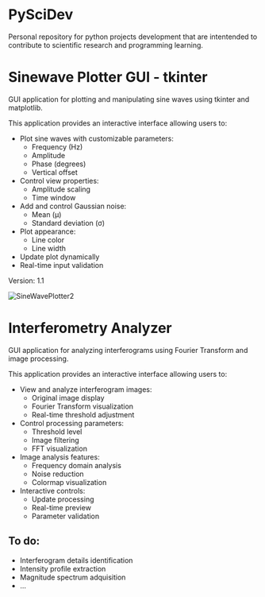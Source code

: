 # PySciDev
Personal repository for python projects development that are intentended to contribute to scientific research and programming learning.

# Sinewave Plotter GUI - tkinter
GUI application for plotting and manipulating sine waves using tkinter and matplotlib.

This application provides an interactive interface allowing users to:
- Plot sine waves with customizable parameters:
  * Frequency (Hz)
  * Amplitude 
  * Phase (degrees)
  * Vertical offset
- Control view properties:
  * Amplitude scaling
  * Time window
- Add and control Gaussian noise:
  * Mean (μ)
  * Standard deviation (σ)
- Plot appearance:
  * Line color
  * Line width
- Update plot dynamically
- Real-time input validation
  
Version: 1.1

![SineWavePlotter2](https://github.com/user-attachments/assets/a3084539-3430-4bf0-8410-cb606b2ad92f)

# Interferometry Analyzer 
GUI application for analyzing interferograms using Fourier Transform and image processing.

This application provides an interactive interface allowing users to:
- View and analyze interferogram images:
  * Original image display
  * Fourier Transform visualization
  * Real-time threshold adjustment
- Control processing parameters:
  * Threshold level
  * Image filtering
  * FFT visualization
- Image analysis features:
  * Frequency domain analysis
  * Noise reduction
  * Colormap visualization
- Interactive controls:
  * Update processing
  * Real-time preview
  * Parameter validation
  
To do:
-
  * Interferogram details identification
  * Intensity profile extraction
  * Magnitude spectrum adquisition
  * ...